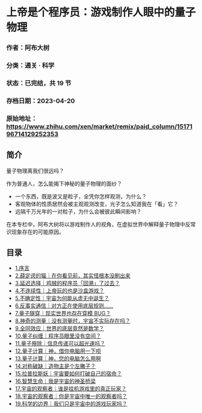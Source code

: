 # 上帝是个程序员：游戏制作人眼中的量子物理

### 作者：阿布大树

### 分类：通关 · 科学

### 状态：已完结，共 19 节

### 存档日期：2023-04-20

### 原始地址：https://www.zhihu.com/xen/market/remix/paid_column/1517196714129252353


## 简介
量子物理离我们很远吗？


作为普通人，怎么能揭下神秘的量子物理的面纱？


* 一个东西，既是波又是粒子，全凭你怎样观测，为什么？
* 客观物体的性质居然会被主观观测改变，光子怎么知道我在「看」它？
* 远隔千万光年的一对粒子，为什么会被彼此瞬间影响？

在本专栏中，阿布大树将以游戏制作人的视角，在虚拟世界中解释量子物理中反常识现象存在的可能原因。




## 目录
- [1.序言](1.序言.md)<!-- 2022-07-11 09:27 -->
- [2.薛定谔的猫｜在你看见前，其实怪根本没刷出来](2.薛定谔的猫｜在你看见前，其实怪根本没刷出来.md)<!-- 2022-07-11 09:27 -->
- [3.延迟选择｜鸡贼的程序员「回溯」了过去？](3.延迟选择｜鸡贼的程序员「回溯」了过去？.md)<!-- 2022-07-11 10:51 -->
- [4.不连续性｜上帝玩的也是沙盒游戏？](4.不连续性｜上帝玩的也是沙盒游戏？.md)<!-- 2022-09-08 08:26 -->
- [5.不确定性｜宇宙为何能从虚无中诞生？](5.不确定性｜宇宙为何能从虚无中诞生？.md)<!-- 2022-08-15 04:57 -->
- [6.反事实通信｜对方正在使用底层规则……](6.反事实通信｜对方正在使用底层规则…….md)<!-- 2022-07-28 11:06 -->
- [7.量子隧穿｜现实世界也存在穿模 BUG？](7.量子隧穿｜现实世界也存在穿模%20BUG？.md)<!-- 2022-09-02 09:29 -->
- [8.神奇的测量｜没有测量时，宇宙不实际存在吗？](8.神奇的测量｜没有测量时，宇宙不实际存在吗？.md)<!-- 2022-09-16 04:35 -->
- [9.全同效应｜世界的底层竟然是数学？](9.全同效应｜世界的底层竟然是数学？.md)<!-- 2022-09-21 10:29 -->
- [10.量子纠缠｜程序员眼里没有空间？](10.量子纠缠｜程序员眼里没有空间？.md)<!-- 2022-10-24 12:55 -->
- [11.量子擦除｜信息传递可以超光速吗？](11.量子擦除｜信息传递可以超光速吗？.md)<!-- 2022-11-04 08:42 -->
- [12.量子计算｜神，借你电脑用一下呗](12.量子计算｜神，借你电脑用一下呗.md)<!-- 2022-11-18 03:12 -->
- [13.量子计算｜神，您的电脑怎么用啊](13.量子计算｜神，您的电脑怎么用啊.md)<!-- 2022-12-07 10:05 -->
- [14.对称破缺｜造物主是个左撇子？](14.对称破缺｜造物主是个左撇子？.md)<!-- 2022-12-15 08:27 -->
- [15.拉普拉斯妖｜宇宙要如何打破自己的宿命？](15.拉普拉斯妖｜宇宙要如何打破自己的宿命？.md)<!-- 2022-12-21 05:51 -->
- [16.智慧生命｜我是宇宙的神圣桥梁](16.智慧生命｜我是宇宙的神圣桥梁.md)<!-- 2022-12-22 03:26 -->
- [17.宇宙的观察者｜谁是挂机游戏里的真正玩家？](17.宇宙的观察者｜谁是挂机游戏里的真正玩家？.md)<!-- 2023-03-15 09:33 -->
- [18.宇宙的观察者｜你是宇宙中唯一的观察者吗？](18.宇宙的观察者｜你是宇宙中唯一的观察者吗？.md)<!-- 2023-03-15 09:30 -->
- [19.科学的边界｜我们只是宇宙中的游戏玩家吗？](19.科学的边界｜我们只是宇宙中的游戏玩家吗？.md)<!-- 2023-04-13 07:52 -->